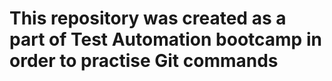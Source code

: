 # This repository was created as a part of Test Automation bootcamp in order to practise Git commands 
